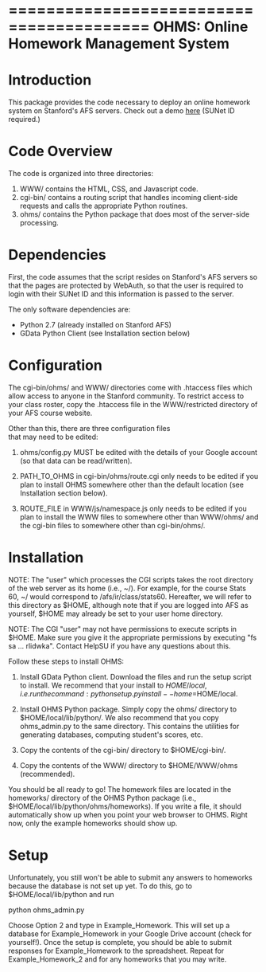=========================================
 OHMS: Online Homework Management System
=========================================

Introduction
============

This package provides the code necessary to deploy an 
online homework system on Stanford's AFS servers. 
Check out a demo [here](http://www.stanford.edu/~dlsun/ohms/) 
(SUNet ID required.)


Code Overview
=============

The code is organized into three directories:

1. WWW/ contains the HTML, CSS, and Javascript code.
2. cgi-bin/ contains a routing script that handles 
   incoming client-side requests and calls the 
   appropriate Python routines.
3. ohms/ contains the Python package that does most 
   of the server-side processing.


Dependencies
============

First, the code assumes that the script resides on 
Stanford's AFS servers so that the pages are 
protected by WebAuth, so that the user is required 
to login with their SUNet ID and this information 
is passed to the server. 

The only software dependencies are:
- Python 2.7 (already installed on Stanford AFS)
- GData Python Client (see Installation section below)


Configuration
=============

The cgi-bin/ohms/ and WWW/ directories come with 
.htaccess files which allow access to anyone in the 
Stanford community. To restrict access to your class 
roster, copy the .htaccess file in the WWW/restricted 
directory of your AFS course website.

Other than this, there are three configuration files  
that may need to be edited:

1. ohms/config.py MUST be edited with the details of 
   your Google account (so that data can be read/written).

2. PATH_TO_OHMS in cgi-bin/ohms/route.cgi only needs to 
   be edited if you plan to install OHMS somewhere other 
   than the default location (see Installation section 
   below).

3. ROUTE_FILE in WWW/js/namespace.js only needs to be 
   edited if you plan to install the WWW files to 
   somewhere other than WWW/ohms/ and the cgi-bin files 
   to somewhere other than cgi-bin/ohms/.


Installation
============

NOTE: The "user" which processes the CGI scripts 
takes the root directory of the web server as its home 
(i.e., ~/). For example, for the course Stats 60, ~/ 
would correspond to /afs/ir/class/stats60. Hereafter, 
we will refer to this directory as $HOME, although note 
that if you are logged into AFS as yourself, $HOME may 
already be set to your user home directory.

NOTE: The CGI "user" may not have permissions to execute 
scripts in $HOME. Make sure you give it the appropriate 
permissions by executing "fs sa ... rlidwka". Contact 
HelpSU if you have any questions about this.

Follow these steps to install OHMS:

1. Install GData Python client. Download the files and 
   run the setup script to install. We recommend that 
   your install to $HOME/local, i.e. run the command:
   python setup.py install --home=$HOME/local.

2. Install OHMS Python package. Simply copy the ohms/ 
   directory to $HOME/local/lib/python/. We also 
   recommend that you copy ohms_admin.py to the 
   same directory. This contains the utilities for 
   generating databases, computing student's scores, etc.

3. Copy the contents of the cgi-bin/ directory to 
   $HOME/cgi-bin/.

4. Copy the contents of the WWW/ directory to 
   $HOME/WWW/ohms (recommended).

You should be all ready to go! The homework files are 
located in the homeworks/ directory of the OHMS Python 
package (i.e., $HOME/local/lib/python/ohms/homeworks). 
If you write a file, it should automatically show up 
when you point your web browser to OHMS. Right now, 
only the example homeworks should show up.


Setup
=====

Unfortunately, you still won't be able to submit any 
answers to homeworks because the database is not 
set up yet. To do this, go to $HOME/local/lib/python 
and run 

python ohms_admin.py

Choose Option 2 and type in Example_Homework. This 
will set up a database for Example_Homework in 
your Google Drive account (check for yourself!). 
Once the setup is complete, you should be able to 
submit responses for Example_Homework to the 
spreadsheet. Repeat for Example_Homework_2 and for 
any homeworks that you may write.



